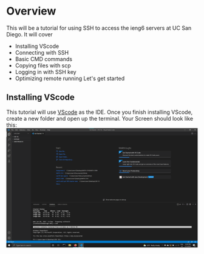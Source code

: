 # Overview
This will be a tutorial for using SSH to access the ieng6 servers at UC San Diego. 
It will cover
* Installing VScode
* Connecting with SSH
* Basic CMD commands
* Copying files with scp
* Logging in with SSH key
* Optimizing remote running
Let's get started
## Installing VScode
This tutorial will use [VScode](https://code.visualstudio.com/) as the IDE. 
Once you finish installing VScode, create a new folder and open up the terminal.
Your Screen should look like this:
![Image](vscode.png)
